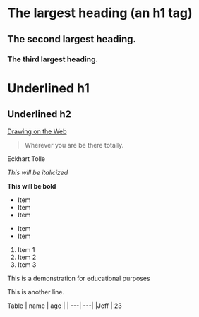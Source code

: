 # The largest heading (an h1 tag)
## The second largest heading.
### The third largest heading.

Underlined h1
=============

Underlined h2
-------------

[Drawing on the Web](http://cs.nyu.edu/courses/spring17/CSCI-UA.0380-002/)

> Wherever you are be there totally.

Eckhart Tolle

*This will be italicized*

**This will be bold**

* Item
* Item
* Item

- Item
- Item

1. Item 1
2. Item 2
3. Item 3


This is a demonstration for educational purposes

This is another line.

Table
| name | age |
| ---| ---|
|Jeff | 23
